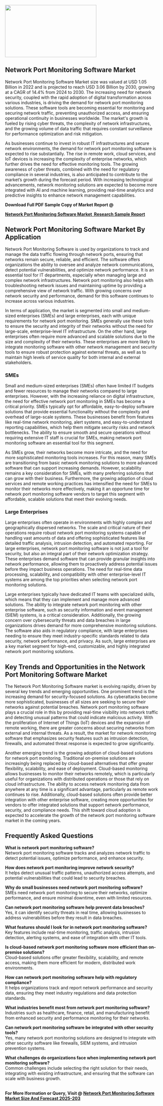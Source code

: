 <p><img class="alignnone size-medium wp-image-20088" src="https://ffe5etoiles.com/wp-content/uploads/2024/12/MST1-300x171.png" alt="" width="300" height="171" /></p><p><p><h2>Network Port Monitoring Software Market </h2><p>Network Port Monitoring Software Market size was valued at USD 1.05 Billion in 2022 and is projected to reach USD 3.06 Billion by 2030, growing at a CAGR of 14.4% from 2024 to 2030. The increasing need for network security, coupled with the rapid adoption of digital transformation across various industries, is driving the demand for network port monitoring solutions. These software tools are becoming essential for monitoring and securing network traffic, preventing unauthorized access, and ensuring operational continuity in businesses worldwide. The market's growth is fueled by rising cyber threats, the complexity of network infrastructures, and the growing volume of data traffic that requires constant surveillance for performance optimization and risk mitigation.</p><p>As businesses continue to invest in robust IT infrastructures and secure network environments, the demand for network port monitoring software is expected to rise substantially. The rise in remote work, cloud services, and IoT devices is increasing the complexity of enterprise networks, which further drives the need for effective monitoring tools. The growing awareness of cyber threats, combined with the need for regulatory compliance in several industries, is also anticipated to contribute to the market’s growth during the forecast period. With increasing technological advancements, network monitoring solutions are expected to become more integrated with AI and machine learning, providing real-time analytics and predictive insights to enhance network management capabilities.</p></p><p><strong>Download Full PDF Sample Copy of Market Report @</strong></p><p><strong><a href="https://www.verifiedmarketreports.com/download-sample/?rid=401538&utm_source=Sites-google&utm_medium=265" target="_blank">Network Port Monitoring Software Market &nbsp;Research Sample Report</a></strong></p><p><h2>Network Port Monitoring Software Market By Application</h2><p>Network Port Monitoring Software is used by organizations to track and manage the data traffic flowing through network ports, ensuring that networks remain secure, reliable, and efficient. The software offers organizations the ability to oversee and analyze network communications, detect potential vulnerabilities, and optimize network performance. It is an essential tool for IT departments, especially when managing large and complex network infrastructures. Network port monitoring also helps with troubleshooting network issues and maintaining uptime by providing a comprehensive view of network traffic. With growing concerns over network security and performance, demand for this software continues to increase across various industries.</p><p>In terms of application, the market is segmented into small and medium-sized enterprises (SMEs) and large enterprises, each with unique requirements for network port monitoring. SMEs generally use these tools to ensure the security and integrity of their networks without the need for large-scale, enterprise-level IT infrastructure. On the other hand, large enterprises often require more advanced and scalable solutions due to the size and complexity of their networks. These enterprises are more likely to integrate monitoring software with other network management and security tools to ensure robust protection against external threats, as well as to maintain high levels of service quality for both internal and external stakeholders.</p><h3>SMEs</h3><p>Small and medium-sized enterprises (SMEs) often have limited IT budgets and fewer resources to manage their networks compared to large enterprises. However, with the increasing reliance on digital infrastructure, the need for effective network port monitoring in SMEs has become a critical priority. SMEs typically opt for affordable, easy-to-deploy software solutions that provide essential functionality without the complexity and overhead of large-scale systems. These businesses benefit from features like real-time network monitoring, alert systems, and easy-to-understand reporting capabilities, which help them mitigate security risks and network bottlenecks. The ability to ensure smooth and secure operations without requiring extensive IT staff is crucial for SMEs, making network port monitoring software an essential tool for this segment.</p><p>As SMEs grow, their networks become more intricate, and the need for more sophisticated monitoring tools increases. For this reason, many SMEs are transitioning from basic network monitoring solutions to more advanced software that can support increasing demands. However, scalability remains a key consideration for SMEs, with many preferring solutions that can grow with their business. Furthermore, the growing adoption of cloud services and remote working practices has intensified the need for SMEs to monitor their networks more effectively, making it an opportune time for network port monitoring software vendors to target this segment with affordable, scalable solutions that meet their evolving needs.</p><h3>Large Enterprises</h3><p>Large enterprises often operate in environments with highly complex and geographically dispersed networks. The scale and critical nature of their operations require robust network port monitoring systems capable of handling vast amounts of data and offering sophisticated features like detailed traffic analysis, intrusion detection, and automated reporting. For large enterprises, network port monitoring software is not just a tool for security, but also an integral part of their network optimization strategy. These enterprises demand software that can provide granular insights into network performance, allowing them to proactively address potential issues before they impact business operations. The need for real-time data processing, scalability, and compatibility with other enterprise-level IT systems are among the top priorities when selecting network port monitoring solutions.</p><p>Large enterprises typically have dedicated IT teams with specialized skills, which means that they can implement and manage more advanced solutions. The ability to integrate network port monitoring with other enterprise software, such as security information and event management (SIEM) systems, is a critical consideration. Additionally, the growing concern over cybersecurity threats and data breaches in large organizations drives demand for more comprehensive monitoring solutions. The software also aids in regulatory compliance, with large enterprises needing to ensure they meet industry-specific standards related to data security, network performance, and privacy. As such, large enterprises are a key market segment for high-end, customizable, and highly integrated network port monitoring solutions.</p><h2>Key Trends and Opportunities in the Network Port Monitoring Software Market</h2><p>The Network Port Monitoring Software market is evolving rapidly, driven by several key trends and emerging opportunities. One prominent trend is the increasing demand for security-focused solutions. As cyberattacks become more sophisticated, businesses of all sizes are seeking to secure their networks against potential breaches. Network port monitoring software plays a crucial role in this by providing real-time visibility into network traffic and detecting unusual patterns that could indicate malicious activity. With the proliferation of Internet of Things (IoT) devices and the expansion of remote working, there are greater concerns about securing networks from external and internal threats. As a result, the market for network monitoring software that emphasizes security features such as intrusion detection, firewalls, and automated threat response is expected to grow significantly.</p><p>Another emerging trend is the growing adoption of cloud-based solutions for network port monitoring. Traditional on-premise solutions are increasingly being replaced by cloud-based alternatives that offer greater flexibility, scalability, and ease of deployment. Cloud-based monitoring allows businesses to monitor their networks remotely, which is particularly useful for organizations with distributed operations or those that rely on cloud infrastructure. The ability to access network monitoring data from anywhere at any time is a significant advantage, particularly as remote work continues to rise. Additionally, cloud-based solutions often provide better integration with other enterprise software, creating more opportunities for vendors to offer integrated solutions that support network performance, security, and compliance needs. This shift toward cloud adoption is expected to accelerate the growth of the network port monitoring software market in the coming years.</p><h2>Frequently Asked Questions</h2><p><b>What is network port monitoring software?</b><br>Network port monitoring software tracks and analyzes network traffic to detect potential issues, optimize performance, and enhance security.</p><p><b>How does network port monitoring improve network security?</b><br>It helps detect unusual traffic patterns, unauthorized access attempts, and potential vulnerabilities that could lead to security breaches.</p><p><b>Why do small businesses need network port monitoring software?</b><br>SMEs need network port monitoring to secure their networks, optimize performance, and ensure minimal downtime, even with limited resources.</p><p><b>Can network port monitoring software help prevent data breaches?</b><br>Yes, it can identify security threats in real time, allowing businesses to address vulnerabilities before they result in data breaches.</p><p><b>What features should I look for in network port monitoring software?</b><br>Key features include real-time monitoring, traffic analysis, intrusion detection, alerting systems, and ease of integration with other IT tools.</p><p><b>Is cloud-based network port monitoring software more efficient than on-premise solutions?</b><br>Cloud-based solutions offer greater flexibility, scalability, and remote access, making them more efficient for modern, distributed work environments.</p><p><b>How can network port monitoring software help with regulatory compliance?</b><br>It helps organizations track and report network performance and security data, ensuring they meet industry regulations and data protection standards.</p><p><b>What industries benefit most from network port monitoring software?</b><br>Industries such as healthcare, finance, retail, and manufacturing benefit from enhanced security and performance monitoring for their networks.</p><p><b>Can network port monitoring software be integrated with other security tools?</b><br>Yes, many network port monitoring solutions are designed to integrate with other security software like firewalls, SIEM systems, and intrusion prevention systems.</p><p><b>What challenges do organizations face when implementing network port monitoring software?</b><br>Common challenges include selecting the right solution for their needs, integrating with existing infrastructure, and ensuring that the software can scale with business growth.</p><strong><br />For More Iformation or Query, Visit @ <a href="https://www.verifiedmarketreports.com/product/network-port-monitoring-software-market/" target="_blank">Network Port Monitoring Software Market Size And Forecast 2025-203</a></strong></p>
